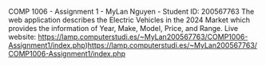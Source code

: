 COMP 1006 - Assignment 1 - MyLan Nguyen - Student ID: 200567763 
The web application describes the Electric Vehicles in the 2024 Market which provides the information of Year, Make, Model, Price, and Range. Live website: https://lamp.computerstudi.es/~MyLan200567763/COMP1006-Assignment1/index.php)https://lamp.computerstudi.es/~MyLan200567763/COMP1006-Assignment1/index.php
